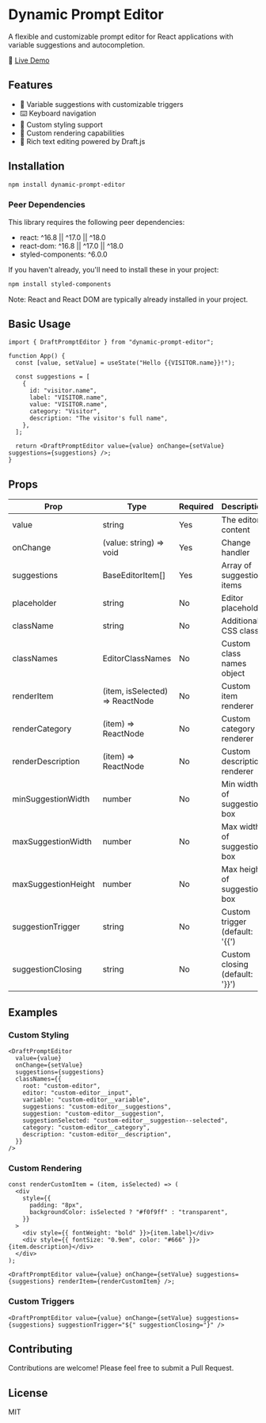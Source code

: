 # Dynamic Prompt Editor

A flexible and customizable prompt editor for React applications with variable suggestions and autocompletion.

🔗 [Live Demo](https://dynamic-prompt-editor.vercel.app)

## Features

- 🚀 Variable suggestions with customizable triggers
- ⌨️ Keyboard navigation
- 🎨 Custom styling support
- 🔧 Custom rendering capabilities
- 📝 Rich text editing powered by Draft.js

## Installation

```bash
npm install dynamic-prompt-editor
```

### Peer Dependencies

This library requires the following peer dependencies:

- react: ^16.8 || ^17.0 || ^18.0
- react-dom: ^16.8 || ^17.0 || ^18.0
- styled-components: ^6.0.0

If you haven't already, you'll need to install these in your project:

```bash
npm install styled-components
```

Note: React and React DOM are typically already installed in your project.

## Basic Usage

```tsx
import { DraftPromptEditor } from "dynamic-prompt-editor";

function App() {
  const [value, setValue] = useState("Hello {{VISITOR.name}}!");

  const suggestions = [
    {
      id: "visitor.name",
      label: "VISITOR.name",
      value: "VISITOR.name",
      category: "Visitor",
      description: "The visitor's full name",
    },
  ];

  return <DraftPromptEditor value={value} onChange={setValue} suggestions={suggestions} />;
}
```

## Props

| Prop                | Type                            | Required | Description                    |
| ------------------- | ------------------------------- | -------- | ------------------------------ |
| value               | string                          | Yes      | The editor content             |
| onChange            | (value: string) => void         | Yes      | Change handler                 |
| suggestions         | BaseEditorItem[]                | Yes      | Array of suggestion items      |
| placeholder         | string                          | No       | Editor placeholder             |
| className           | string                          | No       | Additional CSS class           |
| classNames          | EditorClassNames                | No       | Custom class names object      |
| renderItem          | (item, isSelected) => ReactNode | No       | Custom item renderer           |
| renderCategory      | (item) => ReactNode             | No       | Custom category renderer       |
| renderDescription   | (item) => ReactNode             | No       | Custom description renderer    |
| minSuggestionWidth  | number                          | No       | Min width of suggestion box    |
| maxSuggestionWidth  | number                          | No       | Max width of suggestion box    |
| maxSuggestionHeight | number                          | No       | Max height of suggestion box   |
| suggestionTrigger   | string                          | No       | Custom trigger (default: '{{') |
| suggestionClosing   | string                          | No       | Custom closing (default: '}}') |

## Examples

### Custom Styling

```tsx
<DraftPromptEditor
  value={value}
  onChange={setValue}
  suggestions={suggestions}
  classNames={{
    root: "custom-editor",
    editor: "custom-editor__input",
    variable: "custom-editor__variable",
    suggestions: "custom-editor__suggestions",
    suggestion: "custom-editor__suggestion",
    suggestionSelected: "custom-editor__suggestion--selected",
    category: "custom-editor__category",
    description: "custom-editor__description",
  }}
/>
```

### Custom Rendering

```tsx
const renderCustomItem = (item, isSelected) => (
  <div
    style={{
      padding: "8px",
      backgroundColor: isSelected ? "#f0f9ff" : "transparent",
    }}
  >
    <div style={{ fontWeight: "bold" }}>{item.label}</div>
    <div style={{ fontSize: "0.9em", color: "#666" }}>{item.description}</div>
  </div>
);

<DraftPromptEditor value={value} onChange={setValue} suggestions={suggestions} renderItem={renderCustomItem} />;
```

### Custom Triggers

```tsx
<DraftPromptEditor value={value} onChange={setValue} suggestions={suggestions} suggestionTrigger="${" suggestionClosing="}" />
```

## Contributing

Contributions are welcome! Please feel free to submit a Pull Request.

## License

MIT
